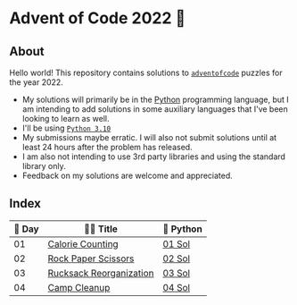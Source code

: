 # Advent of Code 2022 🎄

## About

Hello world! This repository contains solutions to [`adventofcode`](https://adventofcode.com/) puzzles for the year 2022.

* My solutions will primarily be in the [Python](https://python.org) programming language, but I am intending to add solutions in some auxiliary languages that I've been looking to learn as well.
* I'll be using [`Python 3.10`](https://docs.python.org/3.10/whatsnew/3.10.html)
* My submissions maybe erratic. I will also not submit solutions until at least 24 hours after the problem has released.
* I am also not intending to use 3rd party libraries and using the standard library only.
* Feedback on my solutions are welcome and appreciated.

## Index

| 🎑 Day | 🎅🏽 Title | 🐍 Python |
| --- | ----- | -------- |
| 01 | [Calorie Counting](https://adventofcode.com/2022/day/1) | [01 Sol](aoc/01/2022_01.ipynb) |
| 02 | [Rock Paper Scissors](https://adventofcode.com/2022/day/2) | [02 Sol](aoc/02/2022_02.ipynb) |
| 03 | [Rucksack Reorganization](https://adventofcode.com/2022/day/3) | [03 Sol](aoc/03/2022_03.ipynb) |
| 04 | [Camp Cleanup](https://adventofcode.com/2022/day/4) | [04 Sol](aoc/04/2022_04.ipynb) |
